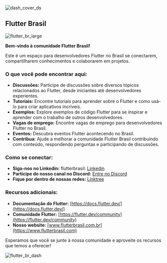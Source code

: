 ![dash_cover_ds](https://github.com/brasilflutter/.github/assets/2637049/2c4887d6-6bed-4c4f-a368-a2a23169475a)

## Flutter Brasil

![flutter_br_large](https://github.com/brasilflutter/.github/assets/2637049/63acc30f-34b0-4dcf-a958-f496704a5edb)

**Bem-vindo à comunidade Flutter Brasil!**

Este é um espaço para desenvolvedores Flutter no Brasil se conectarem, compartilharem conhecimentos e colaborarem em projetos.

### O que você pode encontrar aqui:

-   **Discussões:**  Participe de discussões sobre diversos tópicos relacionados ao Flutter, desde iniciantes até desenvolvedores experientes.
-   **Tutoriais:**  Encontre tutoriais para aprender sobre o Flutter e como usá-lo para criar aplicativos incríveis.
-   **Exemplos:**  Explore exemplos de código Flutter para se inspirar e aprender com o trabalho de outros desenvolvedores.
-   **Vagas de emprego:**  Encontre vagas de emprego para desenvolvedores Flutter no Brasil.
-   **Eventos:**  Descubra eventos Flutter acontecendo no Brasil.
-   **Contribua:**  Ajude a melhorar a comunidade Flutter Brasil contribuindo com conteúdo, respondendo perguntas e participando de discussões.

### Como se conectar:

-   **Siga-nos no Linkedin:**  flutterbrasil:  [Linkedin](https://www.linkedin.com/company/flutterbrasil)
-   **Participe do nosso canal no Discord:**  [Entre no Discord](https://discord.com/invite/flutterbrasil)
-   **Fique por dentro de nossas redes:**  [Linktree](https://linktr.ee/flutterbrasil)

### Recursos adicionais:

-   **Documentação do Flutter:**  [https://docs.flutter.dev/](https://docs.flutter.dev/)
-   **Comunidade Flutter:**  [https://flutter.dev/community](https://flutter.dev/community)
-   **Nosso website:**  [www.flutterbrasil.com.br](https://www.flutterbrasil.com)

Esperamos que você se junte à nossa comunidade e aproveite os recursos que temos a oferecer!

![flutter_br_dash](https://github.com/brasilflutter/.github/assets/2637049/79c463b5-227e-44c1-9c0e-24a651223254)

